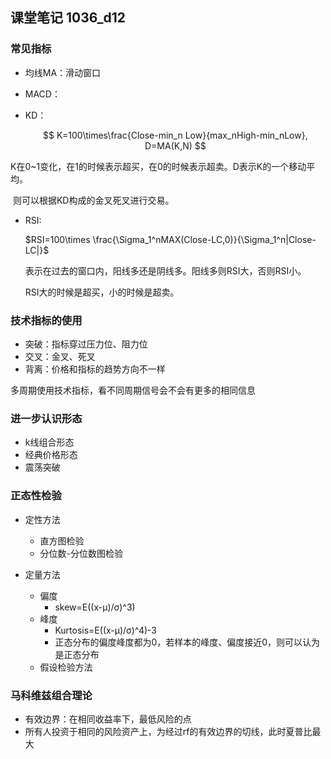 ## 课堂笔记 1036_d12

### 常见指标

-  均线MA：滑动窗口

-  MACD：

-  KD：

   $$ K=100\times\frac{Close-min_n Low}{max_nHigh-min_nLow}, D=MA(K,N)  $$

​      K在0~1变化，在1的时候表示超买，在0的时候表示超卖。D表示K的一个移动平均。

​      则可以根据KD构成的金叉死叉进行交易。

-  RSI:

   $RSI=100\times \frac{\Sigma_1^nMAX(Close-LC,0)}{\Sigma_1^n|Close-LC|}$

   表示在过去的窗口内，阳线多还是阴线多。阳线多则RSI大，否则RSI小。

   RSI大的时候是超买，小的时候是超卖。

### 技术指标的使用

-  突破：指标穿过压力位、阻力位
-  交叉：金叉、死叉
-  背离：价格和指标的趋势方向不一样

多周期使用技术指标，看不同周期信号会不会有更多的相同信息

### 进一步认识形态

-  k线组合形态
-  经典价格形态
-  震荡突破

### 正态性检验

-  定性方法
   -  直方图检验
   -  分位数-分位数图检验

-  定量方法
   -  偏度
      -  skew=E((x-μ)/σ)^3)
   -  峰度
      -  Kurtosis=E((x-μ)/σ)^4)-3
      -  正态分布的偏度峰度都为0，若样本的峰度、偏度接近0，则可以认为是正态分布
   -  假设检验方法

### 马科维兹组合理论

-  有效边界：在相同收益率下，最低风险的点
-  所有人投资于相同的风险资产上，为经过rf的有效边界的切线，此时夏普比最大